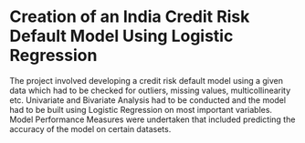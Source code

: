 # Creation of an India Credit Risk Default Model Using Logistic Regression
The project involved developing a credit risk default model using a given data which had to be checked for outliers, missing values, multicollinearity etc. Univariate and Bivariate Analysis had to be conducted and the model had to be built using Logistic Regression on most important variables. Model Performance Measures were undertaken that included predicting the accuracy of the model on certain datasets.
